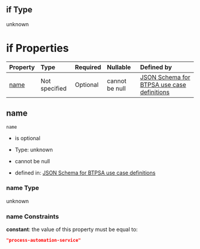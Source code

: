 ## if Type

unknown

# if Properties

| Property      | Type          | Required | Nullable       | Defined by                                                                                                                                                                                                        |
| :------------ | :------------ | :------- | :------------- | :---------------------------------------------------------------------------------------------------------------------------------------------------------------------------------------------------------------- |
| [name](#name) | Not specified | Optional | cannot be null | [JSON Schema for BTPSA use case definitions](btpsa-usecase-properties-services-items-allof-1-then-allof-89-if-properties-name.md "undefined#/properties/services/items/allOf/1/then/allOf/89/if/properties/name") |

## name



`name`

*   is optional

*   Type: unknown

*   cannot be null

*   defined in: [JSON Schema for BTPSA use case definitions](btpsa-usecase-properties-services-items-allof-1-then-allof-89-if-properties-name.md "undefined#/properties/services/items/allOf/1/then/allOf/89/if/properties/name")

### name Type

unknown

### name Constraints

**constant**: the value of this property must be equal to:

```json
"process-automation-service"
```

